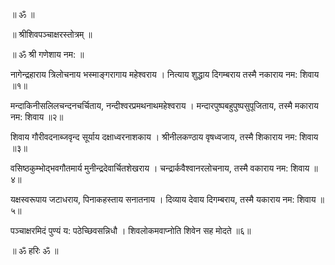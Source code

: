 ॥ ॐ ॥

॥ श्रीशिवपञ्चाक्षरस्तोत्रम् ॥

॥ ॐ श्री गणेशाय नम: ॥

नागेन्द्रहाराय त्रिलोचनाय भस्माङ्गरागाय महेश्वराय ।
नित्याय शुद्धाय दिगम्बराय तस्मै नकाराय नम: शिवाय ॥१॥

मन्दाकिनीसलिलचन्दनचर्चिताय, नन्दीश्वरप्रमथनाथमहेश्वराय ।
मन्दारपुष्पबहुपुष्पसुपूजिताय, तस्मै मकाराय नम: शिवाय ॥२॥

शिवाय गौरीवदनाब्जवृन्द सूर्याय दक्षाध्वरनाशकाय ।
श्रीनीलकण्ठाय वृषध्वजाय, तस्मै शिकाराय नम: शिवाय ॥३॥

वसिष्ठकुम्भोद्भवगौतमार्य मुनीन्द्रदेवार्चितशेखराय ।
चन्द्रार्कवैश्वानरलोचनाय, तस्मै वकाराय नम: शिवाय ॥४॥

यक्षस्वरूपाय जटाधराय, पिनाकहस्ताय सनातनाय ।
दिव्याय देवाय दिगम्बराय, तस्मै यकाराय नम: शिवाय ॥५॥

पञ्चाक्षरमिदं पुण्यं य: पठेच्छिवसन्निधौ ।
शिवलोकमवाप्नोति शिवेन सह मोदते ॥६॥

॥ ॐ हरिः ॐ ॥

